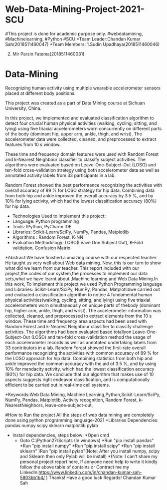 # Web-Data-Mining-Project-2021-SCU
#This project is done for academic purpose only.
#webdatamining, #Machinelearning, #Python #SCU
*Team Leader:Chandan Kumar Sah(2018511460047)
*Team Members:
1.Sudin Upadhaya(2018511460046)

2. Mir Parsin Fatema(2018511460031)
# Data-Mining

Recognizing human activity using multiple wearable accelerometer sensors placed at different body positions.

This project was created as a part of Data Mining course at Sichuan University, China.

In this project, we implemented and evaluated classification algorithm to detect four crucial human physical activities (walking, cycling, sitting, and lying) using five triaxial accelerometers worn concurrently on different parts of the body (dominant hip, upper arm, ankle, thigh, and wrist). The accelerometer data were collected, cleaned, and preprocessed to extract features from 10 s window.

 These time and frequency domain features were used with Random Forest and k-Nearest Neighbour classifier to classify subject activities. The algorithms were evaluated based on Leave-One-Subject-Out (LOSO) and ten-fold cross-validation strategy using both accelerometer data as well as annotated activity labels from 33 participants in a lab. 
 
Random Forest showed the best performance recognizing the activities with overall accuracy of 89 % for LOSO strategy for hip data. Combining data from both hip and ankle improved the overall accuracy by 3.5 %, and by 10% for lying activity, which had the lowest classification accuracy (80%) for hip data.

* Technologies Used to Implement this project:
* Language: Python programming
* Tools: IPython, PyCharm IDE
* Libraries: Scikit-Learn/SciPy, NumPy, Pandas, Matplotlib
* Algorithms : Random Forest, K-NN
* Evaluation Methodology: LOSO(Leave One Subject Out), K-Fold validation, Confusion Matrix


*Abstract:We have finished a amazing course with our respected teacher. He taught us very well about Web data mining. Now, this is our turn to show what did we learn from our teacher. This report included with our project,the codes of our system,the processes to implement our data sets,what we have learnt about ,Machine learning and Web Data Mining.In this work, To implement this project we used Python Programming language and Libraries: Scikit-Learn/SciPy, NumPy, Pandas, Matplotlibwe carried out and evaluated a classification algorithm to notice 4 fundamental human physical activities(walking, cycling, sitting, and lying) using five triaxial accelerometers worn simultaneously on unique parts of thebody (dominant hip, higher arm, ankle, thigh, and wrist). The accelerometer information was collected, cleaned, and preprocessed to extract elements from the 10 s window. These time and frequency area aspects had been used with Random Forest and k-Nearest Neighbour classifier to classify challenge activities. The algorithms had been evaluated based totallyon Leave-One-Subject-Out (LOSO) and ten-fold cross-validation method the usage of each accelerometer records as well as annotated undertaking labels from 33 contributors in a lab. Random Forest showed the first-rate overall performance recognizing the activities with common accuracy of 89 % for the LOSO approach for hip data. Combining statistics from both hip and ankle improved the common accuracy with the aid of 3.5 %, and by using 10% for mendacity activity, which had the lowest classification accuracy (80%) for hip data. We conclude that our algorithm that makes use of 10 aspects suggests right endeavor classification, and is computationally efficient to be carried out in real-time cell systems. 

*Keywords:Web Data Mining, Machine Learning,Python,Scikit-Learn/SciPy, NumPy, Pandas, Matplotlib, Activity recognition, Random Forest, k-NearestNeighbors, leave-one-subject-out, 



#How to Run the project
All the steps of web data mining are completely done using python programming language-2021
*Libraries Dependencies:
                pandas
		numpy
		scipy
		sklearn
		matplotlib
		pylab
		
		
- Install dependencies, steps below:
		*Open cmd
   * Goto C:\Python27\Scripts (In windows)
		*Run "pip install pandas"
		*Run "pip install numpy"
		*Run "pip install scipy"
		*Run "pip install sklearn"
		)Run "pip install pylab"(Note: After you install numpy, scipy and Sklearn then only Pylab will be install)
*(Note: I can't share my personal project report here, If annyone need help to write it kindly follow the above table of contains or Contract me my LinkedIn:https://www.linkedin.com/in/chandan-kumar-sah-5803bb1b4/ )
Thanks! Have a good luck
Regards!
Chandan Kumar Sah
